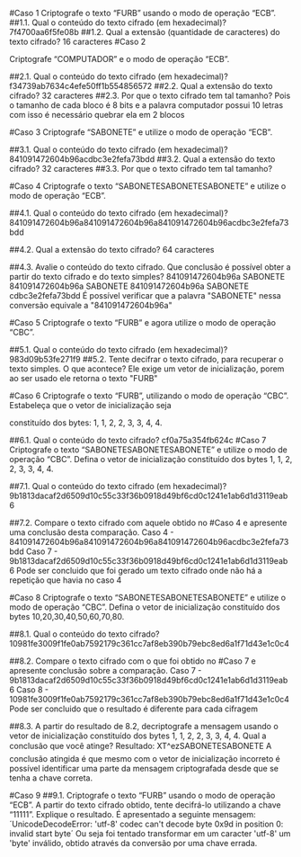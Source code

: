 
#Caso 1
Criptografe o texto “FURB” usando o modo de operação “ECB”.
##1.1. Qual o conteúdo do texto cifrado (em hexadecimal)?
7f4700aa6f5fe08b
##1.2. Qual a extensão (quantidade de caracteres) do texto cifrado?
16 caracteres
#Caso 2

Criptografe “COMPUTADOR” e o modo de operação “ECB”.

##2.1. Qual o conteúdo do texto cifrado (em hexadecimal)?
f34739ab7634c4efe50ff1b554856572
##2.2. Qual a extensão do texto cifrado?
32 caracteres
##2.3. Por que o texto cifrado tem tal tamanho?
Pois o tamanho de cada bloco é 8 bits e a palavra computador possui 10 letras com isso é necessário quebrar ela em 2 blocos

#Caso 3
Criptografe “SABONETE” e utilize o modo de operação “ECB”.

##3.1. Qual o conteúdo do texto cifrado (em hexadecimal)?
841091472604b96acdbc3e2fefa73bdd
##3.2. Qual a extensão do texto cifrado?
32 caracteres
##3.3. Por que o texto cifrado tem tal tamanho?

#Caso 4
Criptografe o texto “SABONETESABONETESABONETE” e utilize o modo de operação “ECB”.

##4.1. Qual o conteúdo do texto cifrado (em hexadecimal)?
841091472604b96a841091472604b96a841091472604b96acdbc3e2fefa73bdd

##4.2. Qual a extensão do texto cifrado?
64 caracteres

##4.3. Avalie o conteúdo do texto cifrado. Que conclusão é possível obter a partir do texto cifrado e do texto simples?
841091472604b96a SABONETE
841091472604b96a SABONETE
841091472604b96a SABONETE
cdbc3e2fefa73bdd
É possível verificar que a palavra "SABONETE" nessa conversão equivale a "841091472604b96a" 

#Caso 5
Criptografe o texto “FURB” e agora utilize o modo de operação “CBC”.

##5.1. Qual o conteúdo do texto cifrado (em hexadecimal)?
983d09b53fe271f9
##5.2. Tente decifrar o texto cifrado, para recuperar o texto simples. O que acontece?
Ele exige um vetor de inicialização, porem ao ser usado ele retorna o texto "FURB"

#Caso 6
Criptografe o texto “FURB”, utilizando o modo de operação “CBC”. Estabeleça que o vetor de inicialização seja

constituído dos bytes: 1, 1, 2, 2, 3, 3, 4, 4.

##6.1. Qual o conteúdo do texto cifrado?
cf0a75a354fb624c
#Caso 7
Criptografe o texto “SABONETESABONETESABONETE” e utilize o modo de operação “CBC”. Defina o vetor de
inicialização constituído dos bytes 1, 1, 2, 2, 3, 3, 4, 4.

##7.1. Qual o conteúdo do texto cifrado (em hexadecimal)?
9b1813dacaf2d6509d10c55c33f36b0918d49bf6cd0c1241e1ab6d1d3119eab6

##7.2. Compare o texto cifrado com aquele obtido no #Caso 4 e apresente uma conclusão desta comparação.
Caso 4 - 841091472604b96a841091472604b96a841091472604b96acdbc3e2fefa73bdd
Caso 7 - 9b1813dacaf2d6509d10c55c33f36b0918d49bf6cd0c1241e1ab6d1d3119eab6
Pode ser concluido que foi gerado um texto cifrado onde não há a repetição que havia no caso 4

#Caso 8
Criptografe o texto “SABONETESABONETESABONETE” e utilize o modo de operação “CBC”. Defina o vetor de
inicialização constituído dos bytes 10,20,30,40,50,60,70,80.

##8.1. Qual o conteúdo do texto cifrado?
10981fe3009f1fe0ab7592179c361cc7af8eb390b79ebc8ed6a1f71d43e1c0c4

##8.2. Compare o texto cifrado com o que foi obtido no #Caso 7 e apresente conclusão sobre a comparação.
Caso 7 - 9b1813dacaf2d6509d10c55c33f36b0918d49bf6cd0c1241e1ab6d1d3119eab6
Caso 8 - 10981fe3009f1fe0ab7592179c361cc7af8eb390b79ebc8ed6a1f71d43e1c0c4
Pode ser concluido que o resultado é diferente para cada cifragem

##8.3. A partir do resultado de 8.2, decriptografe a mensagem usando o vetor de inicialização constituído dos bytes 1, 1,
2, 2, 3, 3, 4, 4. Qual a conclusão que você atinge?
Resultado: XT^ezSABONETESABONETE
A conclusão atingida é que mesmo com o vetor de inicialização incorreto é possível identificar uma parte da mensagem criptografada desde que se tenha a chave correta.

#Caso 9
##9.1. Criptografe o texto “FURB” usando o modo de operação “ECB”. A partir do texto cifrado obtido, tente decifrá-lo
utilizando a chave “11111”. Explique o resultado.
É apresentado a seguinte mensagem:
´UnicodeDecodeError: 'utf-8' codec can't decode byte 0x9d in position 0: invalid start byte´
Ou seja foi tentado transformar em um caracter 'utf-8' um 'byte' inválido, obtido através da conversão por uma chave errada.



